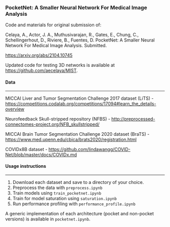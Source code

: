 ### PocketNet: A Smaller Neural Network For Medical Image Analysis

Code and materials for original submission of:

Celaya, A., Actor, J. A., Muthusivarajan, R., Gates, E., Chung, C., Schellingerhout, D., Riviere, B., Fuentes, D. PocketNet: A Smaller Neural Network For Medical Image Analysis. Submitted.

<https://arxiv.org/abs/2104.10745>

Updated code for testing 3D networks is available at <https://github.com/aecelaya/MIST>. 

#### Data
---
MICCAI Liver and Tumor Segmentation Challenge 2017 dataset (LiTS) - <https://competitions.codalab.org/competitions/17094#learn_the_details-overview>

Neurofeedback Skull-stripped repository (NFBS) - <http://preprocessed-connectomes-project.org/NFB_skullstripped/>

MICCAI Brain Tumor Segmentation Challenge 2020 dataset (BraTS) - <https://www.med.upenn.edu/cbica/brats2020/registration.html>

COVIDx8B dataset - <https://github.com/lindawangg/COVID-Net/blob/master/docs/COVIDx.md>

#### Usage instructions
---
1) Download each dataset and save to a directory of your choice.
2) Preprocess the data with ```preprocess.ipynb```
3) Train models using ```train_pocketnet.ipynb```
4) Train for model saturation using ```saturation.ipynb```
4) Run performance profiling with ```performance_profile.ipynb```

A generic implementation of each architecture (pocket and non-pocket versions) is available in ```pocketnet.ipynb```. 
